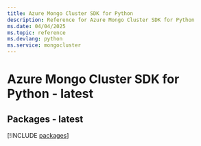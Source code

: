 ```yaml
---
title: Azure Mongo Cluster SDK for Python
description: Reference for Azure Mongo Cluster SDK for Python
ms.date: 04/04/2025
ms.topic: reference
ms.devlang: python
ms.service: mongocluster
---
```

# Azure Mongo Cluster SDK for Python - latest
## Packages - latest
[!INCLUDE [packages](mongo-cluster-index.md)]